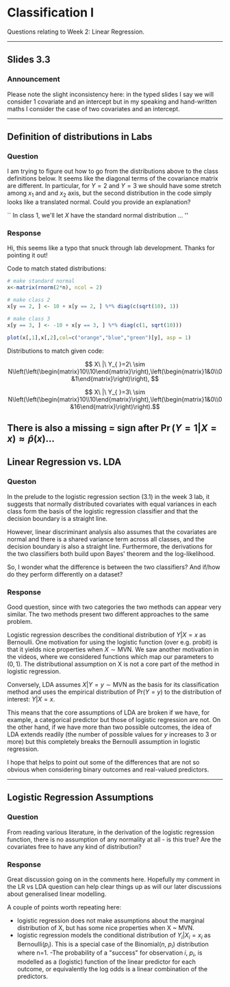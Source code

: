 # Classification I

Questions relating to Week 2: Linear Regression.

-------------------------------------------------------------------------------- 

## Slides 3.3

### Announcement 

Please note the slight inconsistency here: in the typed slides I say we will consider 1 covariate and an intercept but in my speaking and hand-written maths I consider the case of two covariates and an intercept.


-------------------------------------------------------------------------------- 

## Definition of distributions in Labs

### Question 

I am trying to figure out how to go from the distributions above to the class definitions below. It seems like the diagonal terms of the covariance matrix are different. In particular, for  $Y=2$ and $Y=3$ we should have some stretch among $x_1$ and and $x_2$ axis, but the second distribution in the code simply looks like a translated normal. Could you provide an explanation? 

`` In class 1, we'll let $X$ have the standard normal distribution ... '' 

### Response 

Hi, this seems like a typo that snuck through lab development. Thanks for pointing it out!  

Code to match stated distributions: 


```r
# make standard normal
x<-matrix(rnorm(2*n), ncol = 2)

# make class 2
x[y == 2, ] <- 10 + x[y == 2, ] %*% diag(c(sqrt(10), 1))

# make class 3
x[y == 3, ] <- -10 + x[y == 3, ] %*% diag(c(1, sqrt(10)))

plot(x[,1],x[,2],col=c("orange","blue","green")[y], asp = 1)
```

Distributions to match given code: 

$$ X\ |\ Y_{ }=2\ \sim N\left(\left(\begin{matrix}10\\10\end{matrix}\right),\left(\begin{matrix}1&0\\0&1\end{matrix}\right)\right), $$

$$ X\ |\ Y_{ }=3\ \sim N\left(\left(\begin{matrix}10\\10\end{matrix}\right),\left(\begin{matrix}1&0\\0&16\end{matrix}\right)\right).$$  

There is also a missing $=$ sign after $\Pr(Y = 1 | X = x) \approx \hat p(x) ...$
--------------------------------------------------------------------------------

## Linear Regression vs. LDA 

### Queston 

In the prelude to the logistic regression section (3.1) in the week 3 lab, it suggests that normally distributed covariates with equal variances in each class form the basis of the logistic regression classifier and that the decision boundary is a straight line.

However, linear discriminant analysis also assumes that the covariates are normal and there is a shared variance term across all classes, and the decision boundary is also a straight line. Furthermore, the derivations for the two classifiers both build upon Bayes' theorem and the log-likelihood. 

So, I wonder what the difference is between the two classifiers? And if/how do they perform differently on a dataset?

### Response 

Good question, since with two categories the two methods can appear very similar. The two methods present two different approaches to the same problem. 

Logistic regression describes the conditional distribution of $Y|X=x$ as Bernoulli.  One motivation for using the logistic function (over e.g. probit) is that it yields nice properties when $X\sim \text{MVN}$. We saw another motivation in the videos, where we considered functions which map our parameters to $(0,1)$. The distributional assumption on X is not a core part of the method in logistic regression. 

Conversely, LDA assumes $X|Y=y \sim \text{MVN}$ as the basis for its classification method and uses the empirical distribution of $\text{Pr}(Y=y)$ to the distribution of interest: $Y|X=x$. 

This means that the core assumptions of LDA are broken if we have, for example, a categorical predictor but those of logistic regression are not. On the other hand, if we have more than two possible outcomes, the idea of LDA extends readily (the number of possible values for $y$ increases to 3 or more) but this completely breaks the Bernoulli assumption in logistic regression. 

I hope that helps to point out some of the differences that are not so obvious when considering binary outcomes and real-valued predictors.

--------------------------------------------------------------------------------

## Logistic Regression Assumptions 

### Question 

From reading various literature, in the derivation of the logistic regression function, there is no assumption of any normality at all - is this true? Are the covariates free to have any kind of distribution? 

### Response 

Great discussion going on in the comments here. Hopefully my comment in the LR vs LDA question can help clear things up as will our later discussions about generalised linear modelling. 

A couple of points worth repeating here: 

- logistic regression does not make assumptions about the marginal distribution of X, but has some nice properties when X ~ MVN. 
- logistic regression models the conditional distribution of $Y_i|X_i=x_i$ as Bernoulli($p_i$). This is a special case of the Binomial($n$, $p_i$) distribution where n=1. 
-The probability of a "success" for observation $i$, $p_i$, is modelled as a (logistic) function of the linear predictor for each outcome, or equivalently the log odds is a linear combination of the predictors. 





